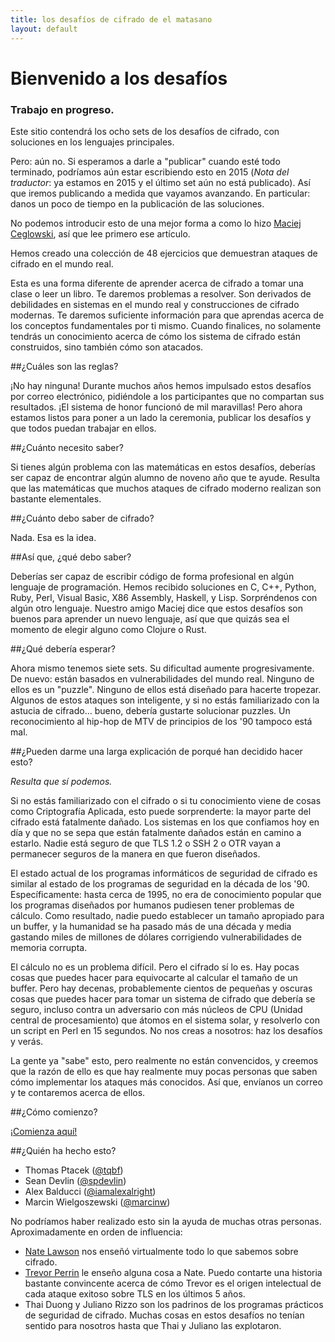 ```yaml
---
title: los desafíos de cifrado de el matasano
layout: default
---
```


Bienvenido a los desafíos
=========================

<div class="warning">
<h3>Trabajo en progreso.</h3>

<p>Este sitio contendrá los ocho sets de los desafíos de cifrado, con soluciones en los lenguajes principales.</p>
</div>

Pero: aún no. Si esperamos a darle a "publicar" cuando esté todo terminado, podríamos aún estar escribiendo esto en 2015 (_Nota del traductor_: ya estamos en 2015 y el último set aún no está publicado). Así que iremos publicando a medida que vayamos avanzando. En particular: danos un poco de tiempo en la publicación de las soluciones.

No podemos introducir esto de una mejor forma a como lo hizo [Maciej Ceglowski](https://blog.pinboard.in/2013/04/the_matasano_crypto_challenges/), así que lee primero ese artículo.

Hemos creado una colección de 48 ejercicios que demuestran ataques de cifrado en el mundo real.

Esta es una forma diferente de aprender acerca de cifrado a tomar una clase o leer un libro. Te daremos problemas a resolver. Son derivados de debilidades en sistemas en el mundo real y construcciones de cifrado modernas. Te daremos suficiente información para que aprendas acerca de los conceptos fundamentales por ti mismo. Cuando finalices, no solamente tendrás un conocimiento acerca de cómo los sistema de cifrado están construidos, sino también cómo son atacados.

##¿Cuáles son las reglas?

¡No hay ninguna! Durante muchos años hemos impulsado estos desafíos por correo electrónico, pidiéndole a los participantes que no compartan sus resultados. ¡El sistema de honor funcionó de mil maravillas! Pero ahora estamos listos para poner a un lado la ceremonia, publicar los desafíos y que todos puedan trabajar en ellos.

##¿Cuánto necesito saber?

Si tienes algún problema con las matemáticas en estos desafíos, deberías ser capaz de encontrar algún alumno de noveno año que te ayude. Resulta que las matemáticas que muchos ataques de cifrado moderno realizan son bastante elementales.

##¿Cuánto debo saber de cifrado?

Nada. Esa es la idea.

##Así que, ¿qué debo saber?

Deberías ser capaz de escribir código de forma profesional en algún lenguaje de programación. Hemos recibido soluciones en C, C++, Python, Ruby, Perl, Visual Basic, X86 Assembly, Haskell, y Lisp. Sorpréndenos con algún otro lenguaje. Nuestro amigo Maciej dice que estos desafíos son buenos para aprender un nuevo lenguaje, así que que quizás sea el momento de elegir alguno como Clojure o Rust.

##¿Qué debería esperar?

Ahora mismo tenemos siete sets. Su dificultad aumente progresivamente. De nuevo: están basados en vulnerabilidades del mundo real. Ninguno de ellos es un "puzzle". Ninguno de ellos está diseñado para hacerte tropezar. Algunos de estos ataques son inteligente, y si no estás familiarizado con la astucia de cifrado... bueno, debería gustarte solucionar puzzles. Un reconocimiento al hip-hop de MTV de principios de los '90 tampoco está mal.



##¿Pueden darme una larga explicación de porqué han decidido hacer esto?

_Resulta que sí podemos._

Si no estás familiarizado con el cifrado o si tu conocimiento viene de cosas como Criptografía Aplicada, esto puede sorprenderte: la mayor parte del cifrado está fatalmente dañado. Los sistemas en los que confiamos hoy en día y que no se sepa que están fatalmente dañados están en camino a estarlo. Nadie está seguro de que TLS 1.2 o SSH 2 o OTR vayan a permanecer seguros de la manera en que fueron diseñados.

El estado actual de los programas informáticos de seguridad de cifrado es similar al estado de los programas de seguridad en la década de los '90. Específicamente: hasta cerca de 1995, no era de conocimiento popular que los programas diseñados por humanos pudiesen tener problemas de cálculo. Como resultado, nadie puedo establecer un tamaño apropiado para un buffer, y la humanidad se ha pasado más de una década y media gastando miles de millones de dólares corrigiendo vulnerabilidades de memoria corrupta.

El cálculo no es un problema difícil. Pero el cifrado sí lo es. Hay pocas cosas que puedes hacer para equivocarte al calcular el tamaño de un buffer. Pero hay decenas, probablemente cientos de pequeñas y oscuras cosas que puedes hacer para tomar un sistema de cifrado que debería se seguro, incluso contra un adversario con más núcleos de CPU (Unidad central de procesamiento) que átomos en el sistema solar, y resolverlo con un script en Perl en 15 segundos. No nos creas a nosotros: haz los desafíos y verás.

La gente ya "sabe" esto, pero realmente no están convencidos, y creemos que la razón de ello es que hay realmente muy pocas personas que saben cómo implementar los ataques más conocidos. Así que, envíanos un correo y te contaremos acerca de ellos.

##¿Cómo comienzo?

[¡Comienza aquí!](set_1.md)

##¿Quién ha hecho esto?

- Thomas Ptacek ([@tqbf](https://twitter.com/tqbf))
- Sean Devlin ([@spdevlin](https://twitter.com/spdevlin))
- Alex Balducci ([@iamalexalright](https://twitter.com/iamalexalright))
- Marcin Wielgoszewski ([@marcinw](https://twitter.com/marcinw))

No podríamos haber realizado esto sin la ayuda de muchas otras personas. Aproximadamente en orden de influencia: 

- [Nate Lawson](http://www.rootlabs.com/) nos enseñó virtualmente todo lo que sabemos sobre cifrado.
- [Trevor Perrin](http://trevp.net/) le enseño alguna cosa a Nate. Puedo contarte una historia bastante convincente acerca de cómo Trevor es el origen intelectual de cada ataque exitoso sobre TLS en los últimos 5 años.
- Thai Duong y Juliano Rizzo son los padrinos de los programas prácticos de seguridad de cifrado. Muchas cosas en estos desafíos no tenían sentido para nosotros hasta que Thai y Juliano las explotaron.
